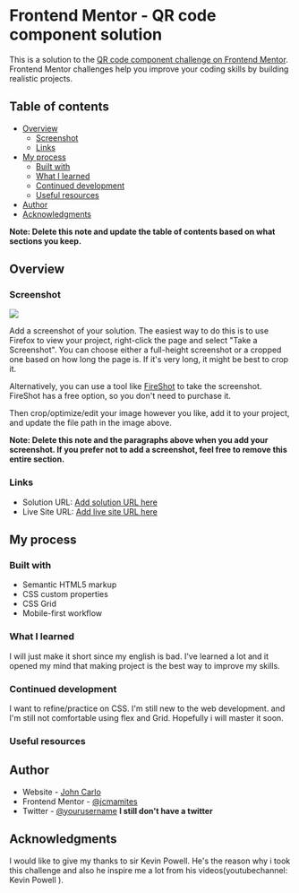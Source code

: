 # Frontend Mentor - QR code component solution

This is a solution to the [QR code component challenge on Frontend Mentor](https://www.frontendmentor.io/challenges/qr-code-component-iux_sIO_H). Frontend Mentor challenges help you improve your coding skills by building realistic projects.

## Table of contents

- [Overview](#overview)
  - [Screenshot](#screenshot)
  - [Links](#links)
- [My process](#my-process)
  - [Built with](#built-with)
  - [What I learned](#what-i-learned)
  - [Continued development](#continued-development)
  - [Useful resources](#useful-resources)
- [Author](#author)
- [Acknowledgments](#acknowledgments)

**Note: Delete this note and update the table of contents based on what sections you keep.**

## Overview

### Screenshot

![](./screenshot.jpg)

Add a screenshot of your solution. The easiest way to do this is to use Firefox to view your project, right-click the page and select "Take a Screenshot". You can choose either a full-height screenshot or a cropped one based on how long the page is. If it's very long, it might be best to crop it.

Alternatively, you can use a tool like [FireShot](https://getfireshot.com/) to take the screenshot. FireShot has a free option, so you don't need to purchase it.

Then crop/optimize/edit your image however you like, add it to your project, and update the file path in the image above.

**Note: Delete this note and the paragraphs above when you add your screenshot. If you prefer not to add a screenshot, feel free to remove this entire section.**

### Links

- Solution URL: [Add solution URL here](https://your-solution-url.com)
- Live Site URL: [Add live site URL here](https://your-live-site-url.com)

## My process

### Built with

- Semantic HTML5 markup
- CSS custom properties
- CSS Grid
- Mobile-first workflow

### What I learned

I will just make it short since my english is bad.
I've learned a lot and it opened my mind that making project is the best way to improve my skills.

### Continued development

I want to refine/practice on CSS. I'm still new to the web development. and I'm still not comfortable using flex and Grid. Hopefully i will master it soon.

### Useful resources

## Author

- Website - [John Carlo](https://www.your-site.com)
- Frontend Mentor - [@jcmamites](https://www.frontendmentor.io/profile/jcmamites)
- Twitter - [@yourusername](https://www.twitter.com/yourusername)
  **I still don't have a twitter**

## Acknowledgments

I would like to give my thanks to sir Kevin Powell. He's the reason why i took this challenge and also he inspire me a lot from his videos(youtubechannel:
Kevin Powell
).
